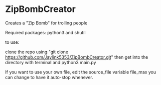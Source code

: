 # ZipBombCreator
Creates a "Zip Bomb" for trolling people

Required packages:
python3 and shutil

to use: 

clone the repo using "git clone https://github.com/Jaylink5353/ZipBombCreator.git"
then get into the directory with terminal and python3 main.py


If you want to use your own file, edit the source_file variable
file_max you can change to have it auto-stop whenever.
